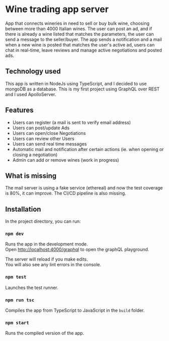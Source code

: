 # Wine trading app server

App that connects wineries in need to sell or buy bulk wine, choosing between more than 4000 Italian wines.
The user can post an ad, and if there is already a wine listed that matches the parameters, the user can send a message to the seller/buyer.
The app sends a notification and a mail when a new wine is posted that matches the user's active ad, users can chat in real-time, leave reviews and manage active negotiations and posted ads.

## Technology used

This app is written in NodeJs using TypeScript, and I decided to use mongoDB as a database.
This is my first project using GraphQL over REST and I used ApolloServer.

## Features

- Users can register (a mail is sent to verify email address)
- Users can post/update Ads
- Users can open/close Negotiations
- Users can review other Users
- Users can send real time messages
- Automatic mail and notification after certain actions (ie. when opening or closing a negotiation)
- Admin can add or remove wines (work in progress)

## What is missing

The mail server is using a fake service (ethereal) and now the test coverage is 80%, it can improve.
The CI/CD pipeline is also missing.

## Installation

In the project directory, you can run:

### `npm dev`

Runs the app in the development mode.<br />
Open [http://localhost:4000/graphql](http://localhost:4000/graphql) to open the graphQL playground.

The server will reload if you make edits.<br />
You will also see any lint errors in the console.

### `npm test`

Launches the test runner.<br />

### `npm run tsc`

Compiles the app from TypeScript to JavaScript in the `build` folder.<br />

### `npm start`

Runs the compiled version of the app.<br />
